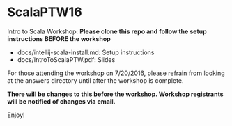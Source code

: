 # ScalaPTW16

Intro to Scala Workshop: **Please clone this repo and follow the setup instructions BEFORE the workshop**

- docs/intellij-scala-install.md: Setup instructions 
- docs/IntroToScalaPTW.pdf: Slides

For those attending the workshop on 7/20/2016, please refrain from looking at the answers directory until after the workshop is complete.  

**There will be changes to this before the workshop.  Workshop registrants will be notified of changes via email.**

Enjoy!
